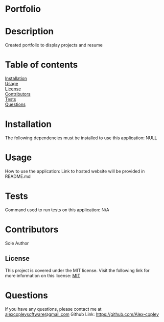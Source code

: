 
# Portfolio

# Description  
Created portfolio to display projects and resume  

# Table of contents  
[Installation](#installation)  
[Usage](#usage)  
[License](#license)  
[Contributors](#contributors)  
[Tests](#tests)  
[Questions](#questions)  

# Installation 
The following dependencies must be installed to use this application: NULL  

# Usage  
How to use the application: Link to hosted website will be provided in README.md  

# Tests
Command used to run tests on this application: N/A 

# Contributors  
Sole Author  

## License
  This project is covered under the MIT license. Visit the following link for more information on this license: [MIT](https://opensource.org/licenses/MIT)  


# Questions  
If you have any questions, please contact me at alexcopleysoftware@gmail.com
Github Link: https://github.com/Alex-copley 